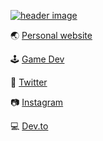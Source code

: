 [![header image](https://jeffjadulco.com/images/header-gradient.png)](https://jeffjadulco.com)

:earth_asia: [Personal website](https://jeffjadulco.com)

:joystick: [Game Dev](https://gamedev.jeffjadulco.com)

:baby_chick: [Twitter](https://twitter.com/jeffjadulco)

:camera: [Instagram](https://www.instagram.com/jeffjadulco)

:computer: [Dev.to](https://dev.to/jeffjadulco)
